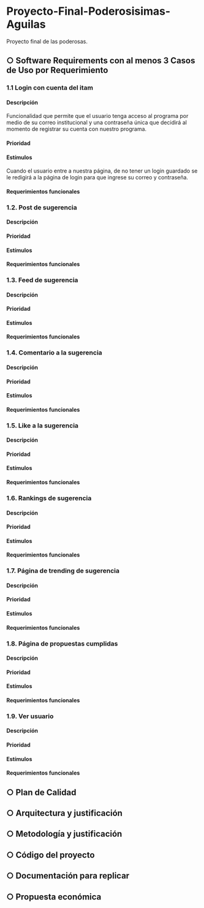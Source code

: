# Proyecto-Final-Poderosisimas-Aguilas
Proyecto final de las poderosas. 

## ○ Software Requirements con al menos 3 Casos de Uso por Requerimiento
### 1.1 Login con cuenta del itam
  #### Descripción 
  Funcionalidad que permite que el usuario tenga acceso al programa por medio de su correo institucional y una contraseña única que decidirá al momento de registrar su cuenta con nuestro programa. 
  #### Prioridad
  
  #### Estímulos
  Cuando el usuario entre a nuestra página, de no tener un login guardado se le redigirá a la página de login para que ingrese su correo y contraseña. 
  #### Requerimientos funcionales
  
### 1.2. Post de sugerencia
  #### Descripción 

  #### Prioridad
  
  #### Estímulos
  
  #### Requerimientos funcionales
  
### 1.3. Feed de sugerencia
  #### Descripción 

  #### Prioridad
  
  #### Estímulos
  
  #### Requerimientos funcionales
  
### 1.4. Comentario a la sugerencia
  #### Descripción 

  #### Prioridad
  
  #### Estímulos
  
  #### Requerimientos funcionales
  
### 1.5. Like a la sugerencia
  #### Descripción 

  #### Prioridad
  
  #### Estímulos
  
  #### Requerimientos funcionales
  
### 1.6. Rankings de sugerencia
  #### Descripción 

  #### Prioridad
  
  #### Estímulos
  
  #### Requerimientos funcionales
  
### 1.7. Página de trending de sugerencia
  #### Descripción 

  #### Prioridad
  
  #### Estímulos
  
  #### Requerimientos funcionales
  
### 1.8. Página de propuestas cumplidas
  #### Descripción 

  #### Prioridad
  
  #### Estímulos
  
  #### Requerimientos funcionales
  
### 1.9. Ver usuario
  #### Descripción 

  #### Prioridad
  
  #### Estímulos
  
  #### Requerimientos funcionales

## ○ Plan de Calidad

## ○ Arquitectura y justificación

## ○ Metodología y justificación

## ○ Código del proyecto

## ○ Documentación para replicar

## ○ Propuesta económica
